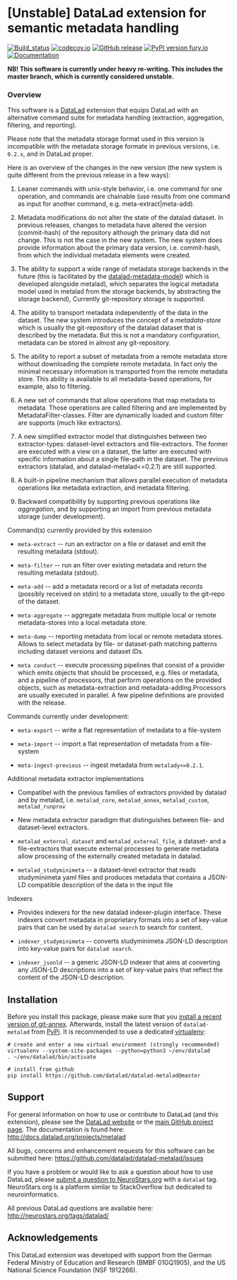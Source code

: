 # [Unstable] DataLad extension for semantic metadata handling

[![Build_status](https://ci.appveyor.com/api/projects/status/hlwg6yi008mbmr1m?svg=true)](https://ci.appveyor.com/project/mih/datalad-metalad) [![codecov.io](https://codecov.io/github/datalad/datalad-metalad/coverage.svg?branch=master)](https://codecov.io/github/datalad/datalad-metalad?branch=master) [![GitHub release](https://img.shields.io/github/release/datalad/datalad-metalad.svg)](https://GitHub.com/datalad/datalad-metalad/releases/) [![PyPI version fury.io](https://badge.fury.io/py/datalad-metalad.svg)](https://pypi.python.org/pypi/datalad-metalad/) [![Documentation](https://readthedocs.org/projects/datalad-metalad/badge/?version=latest)](http://docs.datalad.org/projects/metalad/en/latest)

**NB! This software is currently under heavy re-writing. This includes the master
branch, which is currently considered unstable.**

### Overview

This software is a [DataLad](http://datalad.org) extension that equips DataLad
with an alternative command suite for metadata handling (extraction, aggregation,
filtering, and reporting).

Please note that the metadata storage format used in this version is incompatible
with the metadata storage formate in previous versions, i.e. `0.2.x`, and in DataLad
proper.

Here is an overview of the changes in the new version (the new system is quite
different from the previous release in a few ways):

1. Leaner commands with unix-style behavior, i.e. one command for one operation, and commands are chainable (use results from one command as input for another command, e.g. meta-extract|meta-add).

2. Metadata modifications do not alter the state of the datalad dataset. In previous releases, changes to metadata have altered the version (commit-hash) of the repository although the primary data did not change. This is not the case in the new system. The new system does provide information about the primary data version, i.e. commit-hash, from which the individual metadata elements were created.

3. The ability to support a wide range of metadata storage backends in the future (this is facilitated by the [datalad-metadata-model](https://github.com/datalad/metadata-model)) which is developed alongside metalad), which separates the logical metadata model used in metalad from the storage backends, by abstracting the storage backend), Currently git-repository storage is supported.

4. The ability to transport metadata independently of the data in the dataset. The new system introduces the concept of a *metadata-store* which is usually the git-repository of the datalad dataset that is described by the metadata. But this is not a mandatory configuration, metadata can be stored in almost any git-repository.

5. The ability to report a subset of metadata from a remote metadata store without downloading the complete remote metadata. In fact only the minimal necessary information is transported from the remote metadata store. This ability is available to all metadata-based operations, for example, also to filtering.

6. A new set of commands that allow operations that map metadata to metadata. Those operations are called filtering and are implemented by MetadataFilter-classes. Filter are dynamically loaded and custom filter are supports (much like extractors).

7. A new simplified extractor model that distinguishes between two extractor-types: dataset-level extractors and file-extractors. The former are executed with a view on a dataset, the latter are executed with specific information about a single file-path in the dataset. The previous extractors (datalad, and datalad-metalad<=0.2.1) are still supported.

8. A built-in pipeline mechanism that allows parallel execution of metadata operations like metadata extraction, and metadata filtering.

9. Backward compatibility by supporting previous operations like *aggregation*, and by supporting an import from previous metadata storage (under development).


Command(s) currently provided by this extension

- `meta-extract` -- run an extractor on a file or dataset and emit the 
resulting metadata (stdout).

- `meta-filter` -- run an filter over existing metadata and return the
resulting metadata (stdout).

- `meta-add` -- add a metadata record or a list of metadata records
(possibly received on stdin) to a metadata store, usually to the git-repo of the dataset.

- `meta-aggregate` -- aggregate metadata from multiple local or remote
metadata-stores into a local metadata store.

- `meta-dump` -- reporting metadata from local or remote metadata stores. Allows
to select metadata by file- or dataset-path matching patterns including
dataset versions and dataset IDs. 

- `meta conduct` -- execute processing pipelines that consist of a provider
which emits objects that should be processed, e.g. files or metadata, and
a pipeline of processors, that perform operations on the provided objects,
such as metadata-extraction and metadata-adding.Processors
are usually executed in parallel. A few pipeline definitions are provided
with the release.

Commands currently under development:

- `meta-export` -- write a flat representation of metadata to a file-system

- `meta-import` -- import a flat representation of metadata from a file-system

- `meta-ingest-previous` -- ingest metadata from `metalady<=0.2.1`.



Additional metadata extractor implementations

- Compatibel with the previous families of extractors provided by datalad
and by metalad, i.e. `metalad_core`, `metalad_annex`, `metalad_custom`, `metalad_runprov`
 
- New metadata extractor paradigm that distinguishes between file- and
dataset-level extractors.

- `metalad_external_dataset` and `metalad_external_file`, a dataset- and a
file-extractors that execute external processes to generate metadata allow
processing of the externally created metadata in datalad.

- `metalad_studyminimeta` -- a dataset-level extractor that reads studyminimeta yaml
files and produces metadata that contains a JSON-LD compatible description of the 
data in the input file




Indexers

- Provides indexers for the new datalad indexer-plugin interface. These indexers
convert metadata in proprietary formats into a set of key-value pairs that can
be used by `datalad search` to search for content.

- `indexer_studyminimeta` -- converts studyminimeta JSON-LD description into
key-value pairs for `datalad search`.

- `indexer_jsonld` -- a generic JSON-LD indexer that aims at converting any 
JSON-LD descriptions into a set of key-value pairs that reflect the content of the
JSON-LD description.


## Installation

Before you install this package, please make sure that you [install a recent
version of git-annex](https://git-annex.branchable.com/install).  Afterwards,
install the latest version of `datalad-metalad` from
[PyPi](https://pypi.org/project/datalad-metalad). It is recommended to use
a dedicated [virtualenv](https://virtualenv.pypa.io):

    # create and enter a new virtual environment (strongly recommended)
    virtualenv --system-site-packages --python=python3 ~/env/datalad
    . ~/env/datalad/bin/activate

    # install from github
    pip install https://github.com/datalad/datalad-metalad@master


## Support

For general information on how to use or contribute to DataLad (and this
extension), please see the [DataLad website](http://datalad.org) or the
[main GitHub project page](http://datalad.org). The documentation is found
here: http://docs.datalad.org/projects/metalad

All bugs, concerns and enhancement requests for this software can be submitted here:
https://github.com/datalad/datalad-metalad/issues

If you have a problem or would like to ask a question about how to use DataLad,
please [submit a question to
NeuroStars.org](https://neurostars.org/tags/datalad) with a ``datalad`` tag.
NeuroStars.org is a platform similar to StackOverflow but dedicated to
neuroinformatics.

All previous DataLad questions are available here:
http://neurostars.org/tags/datalad/

## Acknowledgements

This DataLad extension was developed with support from the German Federal
Ministry of Education and Research (BMBF 01GQ1905), and the US National Science
Foundation (NSF 1912266).
